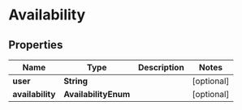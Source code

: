 

# Availability


## Properties

| Name | Type | Description | Notes |
|------------ | ------------- | ------------- | -------------|
|**user** | **String** |  |  [optional] |
|**availability** | **AvailabilityEnum** |  |  [optional] |



